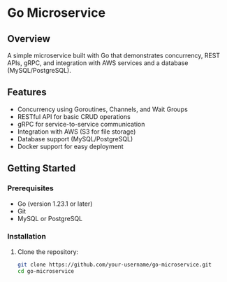 # Go Microservice

## Overview
A simple microservice built with Go that demonstrates concurrency, REST APIs, gRPC, and integration with AWS services and a database (MySQL/PostgreSQL).

## Features
- Concurrency using Goroutines, Channels, and Wait Groups
- RESTful API for basic CRUD operations
- gRPC for service-to-service communication
- Integration with AWS (S3 for file storage)
- Database support (MySQL/PostgreSQL)
- Docker support for easy deployment

## Getting Started

### Prerequisites
- Go (version 1.23.1 or later)
- Git
- MySQL or PostgreSQL

### Installation
1. Clone the repository:
   ```bash
   git clone https://github.com/your-username/go-microservice.git
   cd go-microservice
